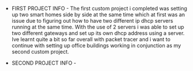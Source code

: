 - FIRST PROJECT INFO -
 The first custom project i completed was setting up two smart homes side by side at the same time which at first was an issue due to figuring out how to have two different ip dhcp servers running at the same time. 
With the use of 2 servers i was able to set up two different gateways and set up its own dhcp address using a server. 
Ive learnt quite a bit so far overall with packet tracer and i want to continue with setting up office buildings working in conjunction as my second custom project. 

- SECOND PROJECT INFO -
